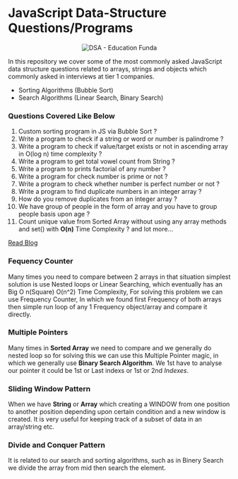 # JavaScript Data-Structure Questions/Programs

<p align="center">
  <img src="https://i.postimg.cc/rmd6DfZD/dsa.jpg" alt="DSA - Education Funda"/>
</p>

In this repository we cover some of the most commonly asked JavaScript data structure questions related to arrays, strings and objects which commonly asked in interviews at tier 1 companies.

- Sorting Algorithms (Bubble Sort)
- Search Algorithms (Linear Search, Binary Search)

### Questions Covered Like Below

1. Custom sorting program in JS via Bubble Sort ?
2. Write a program to check if a string or word or number is palindrome ?
3. Write a program to check if value/target exists or not in ascending array in O(log n) time complexity ?
4. Write a program to get total vowel count from String ?
5. Write a program to prints factorial of any number ?
6. Write a program for check number is prime or not ?
7. Write a program to check whether number is perfect number or not ?
8. Write a program to find duplicate numbers in an integer array ?
9. How do you remove duplicates from an integer array ?
10. We have group of people in the form of array and you have to group people basis upon age ?
11. Count unique value from Sorted Array without using any array methods and set() with **O(n)** Time Complexity ?
    and lot more...

[Read Blog](https://www.linkedin.com/pulse/javascript-most-commonly-asked-data-structure-questions-sanjay-kumar/)

### Fequency Counter

Many times you need to compare between 2 arrays in that situation simplest solution is use Nested loops or Linear Searching, which eventually has an Big O n(Square) O(n^2) Time Complexity, For solving this problem we can use Frequency Counter, In which we found first Frequency of both arrays then simple run loop of any 1 Frequency object/array and compare it directly.

### Multiple Pointers

Many times in **Sorted Array** we need to compare and we generally do nested loop so for solving this we can use this Multiple Pointer magic, in which we generally use **Binary Search Algorithm**. We 1st have to analyse our pointer it could be 1st or Last indexs or 1st or 2nd _Indexes_.

### Sliding Window Pattern

When we have **String** or **Array** which creating a WINDOW from one position to another position depending upon certain condition and a new window is created. It is very useful for keeping track of a subset of data in an array/string etc.

### Divide and Conquer Pattern

It is related to our search and sorting algorithms, such as in Binery Search we divide the array from mid then search the element.
